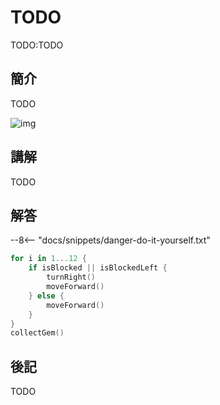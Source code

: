 # TODO

TODO:TODO

## 簡介

TODO

![img](https://imagedelivery.net/cdkaXPuFls5qlrh3GM4hfA/d00ee4bb-26d2-48bb-0194-47dfaa9eec00/public)

## 講解

TODO

## 解答

--8<-- "docs/snippets/danger-do-it-yourself.txt"

```swift linenums="1"
for i in 1...12 {
    if isBlocked || isBlockedLeft {
        turnRight()
        moveForward()
    } else {
        moveForward()
    }
}
collectGem()
```

## 後記

TODO

